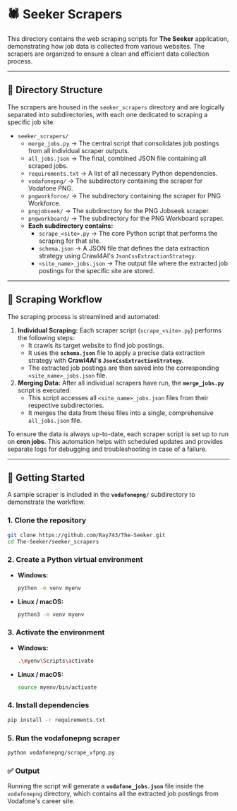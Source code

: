 # 🕷️ Seeker Scrapers

This directory contains the web scraping scripts for **The Seeker** application, demonstrating how job data is collected from various websites. The scrapers are organized to ensure a clean and efficient data collection process.

-----

## 📂 Directory Structure

The scrapers are housed in the `seeker_scrapers` directory and are logically separated into subdirectories, with each one dedicated to scraping a specific job site.

  * `seeker_scrapers/`
      * `merge_jobs.py` → The central script that consolidates job postings from all individual scraper outputs.
      * `all_jobs.json` → The final, combined JSON file containing all scraped jobs.
      * `requirements.txt` → A list of all necessary Python dependencies.
      * `vodafonepng/` → The subdirectory containing the scraper for Vodafone PNG.
      * `pngworkforce/` → The subdirectory containing the scraper for PNG Workforce.
      * `pngjobseek/` → The subdirectory for the PNG Jobseek scraper.
      * `pngworkboard/` → The subdirectory for the PNG Workboard scraper.
      * **Each subdirectory contains:**
          * `scrape_<site>.py` → The core Python script that performs the scraping for that site.
          * `schema.json` → A JSON file that defines the data extraction strategy using Crawl4AI's `JsonCssExtractionStrategy`.
          * `<site_name>_jobs.json` → The output file where the extracted job postings for the specific site are stored.

-----

## 🔄 Scraping Workflow

The scraping process is streamlined and automated:

1.  **Individual Scraping:** Each scraper script (`scrape_<site>.py`) performs the following steps:
      * It crawls its target website to find job postings.
      * It uses the **`schema.json`** file to apply a precise data extraction strategy with **Crawl4AI's `JsonCssExtractionStrategy`**.
      * The extracted job postings are then saved into the corresponding `<site_name>_jobs.json` file.
2.  **Merging Data:** After all individual scrapers have run, the **`merge_jobs.py`** script is executed.
      * This script accesses all `<site_name>_jobs.json` files from their respective subdirectories.
      * It merges the data from these files into a single, comprehensive `all_jobs.json` file.

To ensure the data is always up-to-date, each scraper script is set up to run on **cron jobs**. This automation helps with scheduled updates and provides separate logs for debugging and troubleshooting in case of a failure.

-----

## 🚀 Getting Started

A sample scraper is included in the **`vodafonepng/`** subdirectory to demonstrate the workflow.

### **1. Clone the repository**

```bash
git clone https://github.com/Ray743/The-Seeker.git
cd The-Seeker/seeker_scrapers
```

### **2. Create a Python virtual environment**

  * **Windows:**
    ```bash
    python -m venv myenv
    ```
  * **Linux / macOS:**
    ```bash
    python3 -m venv myenv
    ```

### **3. Activate the environment**

  * **Windows:**
    ```bash
    .\myenv\Scripts\activate
    ```
  * **Linux / macOS:**
    ```bash
    source myenv/bin/activate
    ```

### **4. Install dependencies**

```bash
pip install -r requirements.txt
```

### **5. Run the vodafonepng scraper**

```bash
python vodafonepng/scrape_vfpng.py
```

### **✅ Output**

Running the script will generate a **`vodafone_jobs.json`** file inside the `vodafonepng` directory, which contains all the extracted job postings from Vodafone's career site.